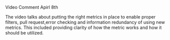 Video Comment Apirl 8th

The video talks about putting the right metrics in place to enable proper filters, pull request,error checking and information redundancy of using new metrics. This included providing clarity of how the metric works and how it should be utilized. 
